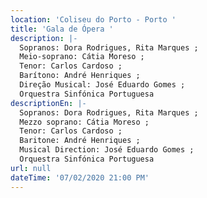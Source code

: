 ```yaml
---
location: 'Coliseu do Porto - Porto '
title: 'Gala de Ópera '
description: |-
  Sopranos: Dora Rodrigues, Rita Marques ;
  Meio-soprano: Cátia Moreso ;
  Tenor: Carlos Cardoso ;
  Barítono: André Henriques ;
  Direção Musical: José Eduardo Gomes ;
  Orquestra Sinfónica Portuguesa
descriptionEn: |-
  Sopranos: Dora Rodrigues, Rita Marques ;
  Mezzo soprano: Cátia Moreso ;
  Tenor: Carlos Cardoso ;
  Baritone: André Henriques ;
  Musical Direction: José Eduardo Gomes ;
  Orquestra Sinfónica Portuguesa
url: null
dateTime: '07/02/2020 21:00 PM'
---
```


